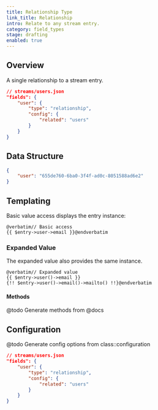 ```yaml
---
title: Relationship Type
link_title: Relationship
intro: Relate to any stream entry.
category: field_types
stage: drafting
enabled: true
---
```


## Overview

A single relationship to a stream entry.

```json
// streams/users.json
"fields": {
    "user": {
        "type": "relationship",
        "config": {
            "related": "users"
        }
    }
}
```

## Data Structure

```json
{
    "user": "655de760-6ba0-3f4f-ad0c-8051588ad6e2"
}
```

## Templating

Basic value access displays the entry instance:

```blade
@verbatim// Basic access
{{ $entry->user->email }}@endverbatim
```

### Expanded Value

The expanded value also provides the same instance.

```blade
@verbatim// Expanded value
{{ $entry->user()->email }}
{!! $entry->user()->email()->mailto() !!}@endverbatim
```

#### Methods

@todo Generate methods from @docs

## Configuration

@todo Generate config options from class::configuration

```json
// streams/users.json
"fields": {
    "user": {
        "type": "relationship",
        "config": {
            "related": "users"
        }
    }
}
```
